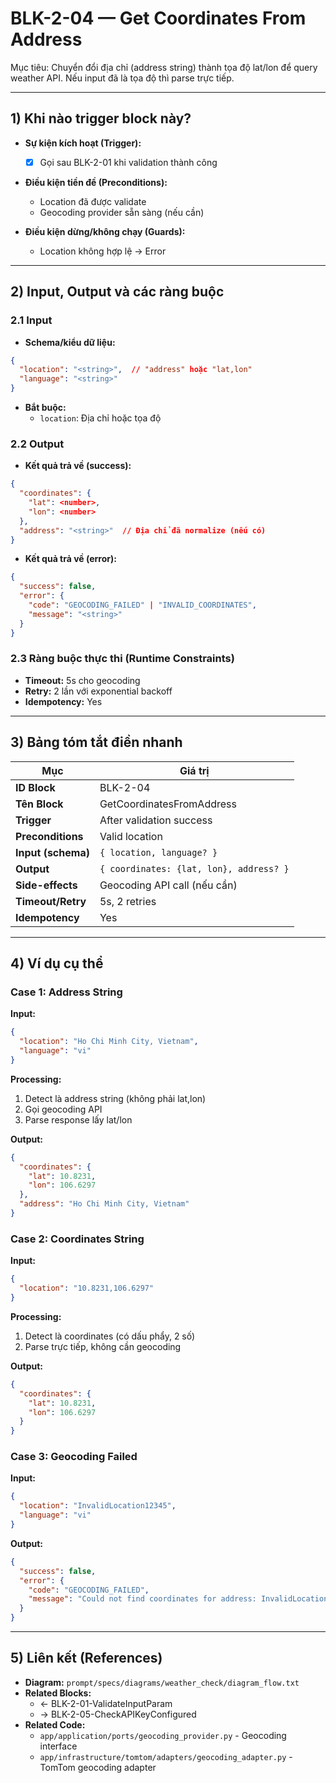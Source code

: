 # BLK-2-04 — Get Coordinates From Address

Mục tiêu: Chuyển đổi địa chỉ (address string) thành tọa độ lat/lon để query weather API. Nếu input đã là tọa độ thì parse trực tiếp.

---

## 1) Khi nào trigger block này?

- **Sự kiện kích hoạt (Trigger):**
  - [x] Gọi sau BLK-2-01 khi validation thành công

- **Điều kiện tiền đề (Preconditions):**
  - Location đã được validate
  - Geocoding provider sẵn sàng (nếu cần)

- **Điều kiện dừng/không chạy (Guards):**
  - Location không hợp lệ → Error

---

## 2) Input, Output và các ràng buộc

### 2.1 Input
- **Schema/kiểu dữ liệu:**
```json
{
  "location": "<string>",  // "address" hoặc "lat,lon"
  "language": "<string>"
}
```

- **Bắt buộc:**
  - `location`: Địa chỉ hoặc tọa độ

### 2.2 Output
- **Kết quả trả về (success):**
```json
{
  "coordinates": {
    "lat": <number>,
    "lon": <number>
  },
  "address": "<string>"  // Địa chỉ đã normalize (nếu có)
}
```

- **Kết quả trả về (error):**
```json
{
  "success": false,
  "error": {
    "code": "GEOCODING_FAILED" | "INVALID_COORDINATES",
    "message": "<string>"
  }
}
```

### 2.3 Ràng buộc thực thi (Runtime Constraints)
- **Timeout:** 5s cho geocoding
- **Retry:** 2 lần với exponential backoff
- **Idempotency:** Yes

---

## 3) Bảng tóm tắt điền nhanh
| Mục | Giá trị |
|---|---|
| **ID Block** | BLK-2-04 |
| **Tên Block** | GetCoordinatesFromAddress |
| **Trigger** | After validation success |
| **Preconditions** | Valid location |
| **Input (schema)** | `{ location, language? }` |
| **Output** | `{ coordinates: {lat, lon}, address? }` |
| **Side-effects** | Geocoding API call (nếu cần) |
| **Timeout/Retry** | 5s, 2 retries |
| **Idempotency** | Yes |

---

## 4) Ví dụ cụ thể

### Case 1: Address String
**Input:**
```json
{
  "location": "Ho Chi Minh City, Vietnam",
  "language": "vi"
}
```

**Processing:**
1. Detect là address string (không phải lat,lon)
2. Gọi geocoding API
3. Parse response lấy lat/lon

**Output:**
```json
{
  "coordinates": {
    "lat": 10.8231,
    "lon": 106.6297
  },
  "address": "Ho Chi Minh City, Vietnam"
}
```

### Case 2: Coordinates String
**Input:**
```json
{
  "location": "10.8231,106.6297"
}
```

**Processing:**
1. Detect là coordinates (có dấu phẩy, 2 số)
2. Parse trực tiếp, không cần geocoding

**Output:**
```json
{
  "coordinates": {
    "lat": 10.8231,
    "lon": 106.6297
  }
}
```

### Case 3: Geocoding Failed
**Input:**
```json
{
  "location": "InvalidLocation12345",
  "language": "vi"
}
```

**Output:**
```json
{
  "success": false,
  "error": {
    "code": "GEOCODING_FAILED",
    "message": "Could not find coordinates for address: InvalidLocation12345"
  }
}
```

---

## 5) Liên kết (References)
- **Diagram:** `prompt/specs/diagrams/weather_check/diagram_flow.txt`
- **Related Blocks:**
  - ← BLK-2-01-ValidateInputParam
  - → BLK-2-05-CheckAPIKeyConfigured
- **Related Code:**
  - `app/application/ports/geocoding_provider.py` - Geocoding interface
  - `app/infrastructure/tomtom/adapters/geocoding_adapter.py` - TomTom geocoding adapter




